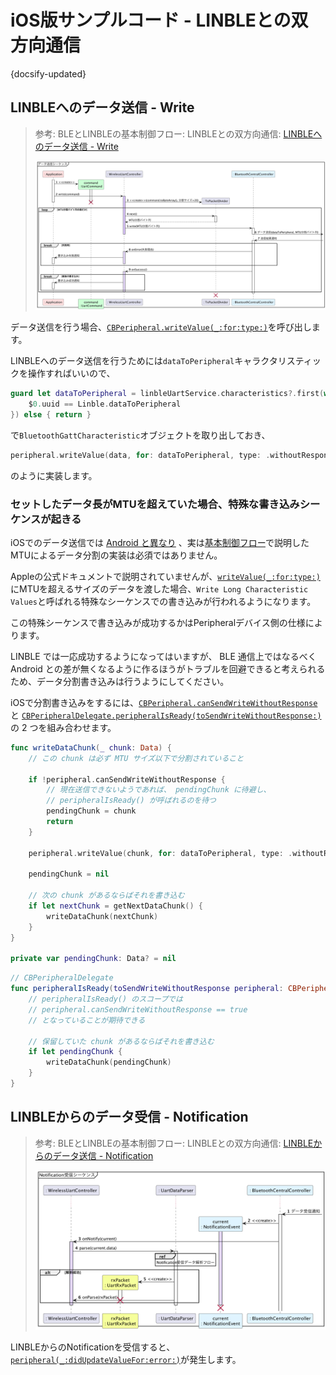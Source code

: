 # iOS版サンプルコード - LINBLEとの双方向通信

{docsify-updated}

## LINBLEへのデータ送信 - Write

> 参考: BLEとLINBLEの基本制御フロー: LINBLEとの双方向通信: [LINBLEへのデータ送信 - Write](common/flows/communicate-with-linble#linbleへのデータ送信-write)
>
> ![](../../out/plantuml/sequence_send_write_request.png)

データ送信を行う場合、[`CBPeripheral.writeValue(_:for:type:)`](<https://developer.apple.com/documentation/corebluetooth/cbperipheral/writevalue(_:for:type:)>)を呼び出します。

LINBLEへのデータ送信を行うためには`dataToPeripheral`キャラクタリスティックを操作すればいいので、

```swift
guard let dataToPeripheral = linbleUartService.characteristics?.first(where: {
    $0.uuid == Linble.dataToPeripheral
}) else { return }
```

で`BluetoothGattCharacteristic`オブジェクトを取り出しておき、

```swift
peripheral.writeValue(data, for: dataToPeripheral, type: .withoutResponse)
```

のように実装します。

### セットしたデータ長がMTUを超えていた場合、特殊な書き込みシーケンスが起きる

iOSでのデータ送信では [Android と異なり](platform/android/communicate-with-linble#セットしたデータ長がmtuを超えていた場合、超過分のデータは破棄される) 、実は[基本制御フロー](common/flows/communicate-with-linble#linbleへのデータ送信-write)で説明したMTUによるデータ分割の実装は必須ではありません。

Appleの公式ドキュメントで説明されていませんが、[`writeValue(_:for:type:)`](<https://developer.apple.com/documentation/corebluetooth/cbperipheral/writevalue(_:for:type:)>)にMTUを超えるサイズのデータを渡した場合、`Write Long Characteristic Values`と呼ばれる特殊なシーケンスでの書き込みが行われるようになります。

この特殊シーケンスで書き込みが成功するかはPeripheralデバイス側の仕様によります。

LINBLE では一応成功するようになってはいますが、 BLE 通信上ではなるべく Android との差が無くなるように作るほうがトラブルを回避できると考えられるため、データ分割書き込みは行うようにしてください。

iOSで分割書き込みをするには、[`CBPeripheral.canSendWriteWithoutResponse`](https://developer.apple.com/documentation/corebluetooth/cbperipheral/cansendwritewithoutresponse) と [`CBPeripheralDelegate.peripheralIsReady(toSendWriteWithoutResponse:)`](<https://developer.apple.com/documentation/corebluetooth/cbperipheraldelegate/peripheralisready(tosendwritewithoutresponse:)>) の 2 つを組み合わせます。

```swift
func writeDataChunk(_ chunk: Data) {
    // この chunk は必ず MTU サイズ以下で分割されていること

    if !peripheral.canSendWriteWithoutResponse {
        // 現在送信できないようであれば、 pendingChunk に待避し、
        // peripheralIsReady() が呼ばれるのを待つ
        pendingChunk = chunk
        return
    }

    peripheral.writeValue(chunk, for: dataToPeripheral, type: .withoutResponse)

    pendingChunk = nil

    // 次の chunk があるならばそれを書き込む
    if let nextChunk = getNextDataChunk() {
        writeDataChunk(nextChunk)
    }
}

private var pendingChunk: Data? = nil
```
```swift
// CBPeripheralDelegate
func peripheralIsReady(toSendWriteWithoutResponse peripheral: CBPeripheral) {
    // peripheralIsReady() のスコープでは
    // peripheral.canSendWriteWithoutResponse == true
    // となっていることが期待できる

    // 保留していた chunk があるならばそれを書き込む
    if let pendingChunk {
        writeDataChunk(pendingChunk)
    }
}
```

## LINBLEからのデータ受信 - Notification

> 参考: BLEとLINBLEの基本制御フロー: LINBLEとの双方向通信: [LINBLEからのデータ送信 - Notification](common/flows/communicate-with-linble#linbleからのデータ送信-notification)
>
> ![](../../out/plantuml/sequence_handle_notification.png)

LINBLEからのNotificationを受信すると、[`peripheral(_:didUpdateValueFor:error:)`](<https://developer.apple.com/documentation/corebluetooth/cbperipheraldelegate/peripheral(_:didupdatevaluefor:error:)-1xyna>)が発生します。
